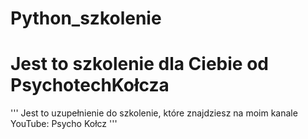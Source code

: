 # Python_szkolenie

# Jest to szkolenie dla Ciebie od PsychotechKołcza

'''
Jest to uzupełnienie do szkolenie, które znajdziesz na moim kanale
YouTube: Psycho Kołcz
'''